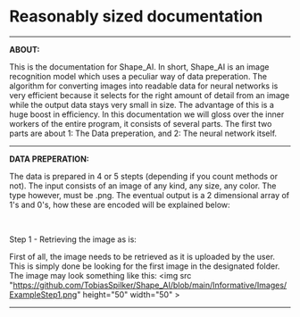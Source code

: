 # Reasonably sized documentation


-----------------------------------------------------------------------------------------------------------------------------------------


**ABOUT:**

This is the documentation for Shape_AI. In short, Shape_AI is an image recognition model which uses a peculiar way of data preperation. The algorithm for converting images into readable data for neural networks is very efficient because it selects for the right amount of detail from an image while the output data stays very small in size. The advantage of this is a huge boost in efficiency. In this documentation we will gloss over the inner workers of the entire program, it consists of several parts. The first two parts are about 1: The Data preperation, and 2: The neural network itself.


-----------------------------------------------------------------------------------------------------------------------------------------


**DATA PREPERATION:**

The data is prepared in 4 or 5 stepts (depending if you count methods or not). The input consists of an image of any kind, any size, any color. The type however, must be .png. The eventual output is a 2 dimensional array of 1's and 0's, how these are encoded will be explained below:

<br/>

Step 1 - Retrieving the image as is:

First of all, the image needs to be retrieved as it is uploaded by the user. This is simply done be looking for the first image in the designated folder. The image may look something like this:
<img src "https://github.com/TobiasSpilker/Shape_AI/blob/main/Informative/Images/ExampleStep1.png" height="50" width="50" >

-----------------------------------------------------------------------------------------------------------------------------------------
